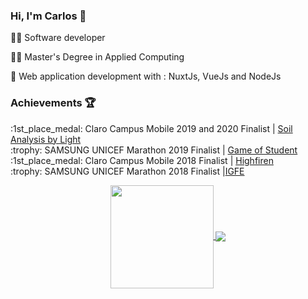 ### Hi, I'm Carlos :vulcan_salute:

:man_technologist: Software developer

:man_student: Master's Degree in Applied Computing

:brain: Web application development with : NuxtJs, VueJs and NodeJs

### Achievements :trophy:

<p>:1st_place_medal: Claro Campus Mobile 2019 and 2020 Finalist | <a href="https://github.com/caarloshenrique/sal-app">Soil Analysis by Light</a><br>
:trophy: SAMSUNG UNICEF Marathon 2019 Finalist | <a href="https://github.com/developers-pantaneiros/game">Game of Student</a> <br>
:1st_place_medal: Claro Campus Mobile 2018 Finalist | <a href="https://github.com/caarloshenrique/highfiren">Highfiren</a><br>
:trophy: SAMSUNG UNICEF Marathon 2018 Finalist |<a href="https://github.com/caarloshenrique/IGFE">IGFE</a></br>

<p align="center">
  <a href="https://github.com/anuraghazra/github-readme-stats">
    <img
      align="center"
      height="165"
      src="https://github-readme-stats.vercel.app/api?username=caarloshenrique&count_private=true&show_icons=true&custom_title=Github%20Status&hide=issues"
    />
  </a>
  <a href="https://github.com/anuraghazra/github-readme-stats">
    <img
      align="center"
      src="https://github-readme-stats.vercel.app/api/top-langs?username=caarloshenrique&layout=compact&custom_title=Languages%20More%20Used"
    />
  </a>
</p>

